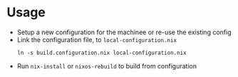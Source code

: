 # Usage

* Setup a new configuration for the machinee or re-use the existing config
* Link the configuration file, to `local-configuration.nix`
  ```
  ln -s build.configuration.nix local-configuration.nix
  ```
* Run `nix-install` or `nixos-rebuild` to build from configuration


